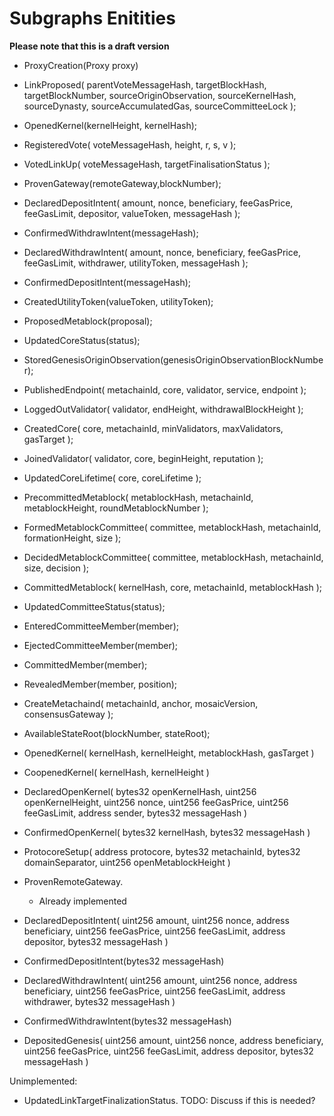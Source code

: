 # Subgraphs Enitities
**Please note that this is a draft version**

- ProxyCreation(Proxy proxy)
- LinkProposed(
    parentVoteMessageHash,
    targetBlockHash,
    targetBlockNumber,
    sourceOriginObservation,
    sourceKernelHash,
    sourceDynasty,
    sourceAccumulatedGas,
    sourceCommitteeLock
    );

- OpenedKernel(kernelHeight, kernelHash);
- RegisteredVote(
    voteMessageHash,
    height,
    r,
    s,
    v
    );
- VotedLinkUp(
    voteMessageHash,
    targetFinalisationStatus
    );

- ProvenGateway(remoteGateway,blockNumber);
- DeclaredDepositIntent(
    amount,
    nonce,
    beneficiary,
    feeGasPrice,
    feeGasLimit,
    depositor,
    valueToken,
    messageHash
    );
- ConfirmedWithdrawIntent(messageHash);

- DeclaredWithdrawIntent(
    amount,
    nonce,
    beneficiary,
    feeGasPrice,
    feeGasLimit,
    withdrawer,
    utilityToken,
    messageHash
    );

- ConfirmedDepositIntent(messageHash);
- CreatedUtilityToken(valueToken, utilityToken);
- ProposedMetablock(proposal);
- UpdatedCoreStatus(status);
- StoredGenesisOriginObservation(genesisOriginObservationBlockNumber);

- PublishedEndpoint(
    metachainId,
    core,
    validator,
    service,
    endpoint
    );

- LoggedOutValidator(
    validator,
    endHeight,
    withdrawalBlockHeight
    );

- CreatedCore(
    core,
    metachainId,
    minValidators,
    maxValidators,
    gasTarget
    );

- JoinedValidator(
    validator,
    core,
    beginHeight,
    reputation
    );

- UpdatedCoreLifetime(
    core,
    coreLifetime
    );

- PrecommittedMetablock(
    metablockHash,
    metachainId,
    metablockHeight,
    roundMetablockNumber
    );

- FormedMetablockCommittee(
    committee,
    metablockHash,
    metachainId,
    formationHeight,
    size
    );

- DecidedMetablockCommittee(
    committee,
    metablockHash,
    metachainId,
    size,
    decision
    );

- CommittedMetablock(
    kernelHash,
    core,
    metachainId,
    metablockHash
    );

- UpdatedCommitteeStatus(status);
- EnteredCommitteeMember(member);
- EjectedCommitteeMember(member);
- CommittedMember(member);
- RevealedMember(member, position);

- CreateMetachaind(
    metachainId,
    anchor,
    mosaicVersion,
    consensusGateway
    );
- AvailableStateRoot(blockNumber, stateRoot);

- OpenedKernel(
    kernelHash,
    kernelHeight,
    metablockHash,
    gasTarget
  )
- CoopenedKernel(
    kernelHash,
    kernelHeight
  )

- DeclaredOpenKernel(
    bytes32 openKernelHash,
    uint256 openKernelHeight,
    uint256 nonce,
    uint256 feeGasPrice,
    uint256 feeGasLimit,
    address sender,
    bytes32 messageHash
    )
- ConfirmedOpenKernel(
    bytes32 kernelHash,
    bytes32 messageHash
    )

- ProtocoreSetup(
        address protocore,
        bytes32 metachainId,
        bytes32 domainSeparator,
        uint256 openMetablockHeight
    )
- ProvenRemoteGateway.
    - Already implemented
- DeclaredDepositIntent(
    uint256 amount,
    uint256 nonce,
    address beneficiary,
    uint256 feeGasPrice,
    uint256 feeGasLimit,
    address depositor,
    bytes32 messageHash
    )
- ConfirmedDepositIntent(bytes32 messageHash)
- DeclaredWithdrawIntent(
    uint256 amount,
    uint256 nonce,
    address beneficiary,
    uint256 feeGasPrice,
    uint256 feeGasLimit,
    address withdrawer,
    bytes32 messageHash
    )
- ConfirmedWithdrawIntent(bytes32 messageHash)
- DepositedGenesis(
    uint256 amount,
    uint256 nonce,
    address beneficiary,
    uint256 feeGasPrice,
    uint256 feeGasLimit,
    address depositor,
    bytes32 messageHash
    )

Unimplemented:

- UpdatedLinkTargetFinalizationStatus. TODO: Discuss if this is needed?
